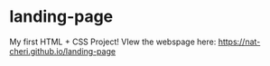 # landing-page
My first HTML + CSS Project!
VIew the webspage here: https://nat-cheri.github.io/landing-page
